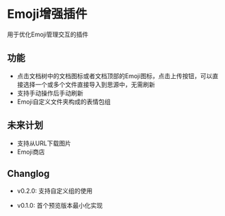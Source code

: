 # Emoji增强插件

用于优化Emoji管理交互的插件

## 功能

+ 点击文档树中的文档图标或者文档顶部的Emoji图标，点击上传按钮，可以直接选择一个或多个文件直接导入到思源中，无需刷新
+ 支持手动操作后手动刷新
+ Emoji自定义文件夹构成的表情包组

## 未来计划

+ 支持从URL下载图片
+ Emoji商店

## Changlog

+ v0.2.0: 支持自定义组的使用

+ v0.1.0: 首个预览版本最小化实现